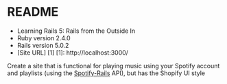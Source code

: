 # README

* Learning Rails 5: Rails from the Outside In
* Ruby version 2.4.0
* Rails version 5.0.2
* [Site URL] [1]
[1]: http://localhost:3000/

Create a site that is functional for playing music using your Spotify account and playlists (using the [Spotify-Rails](https://github.com/guilhermesad/rspotify) API), but has the Shopify UI style
